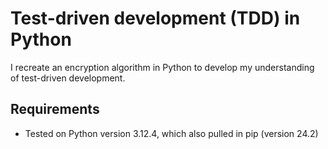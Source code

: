 # Test-driven development (TDD) in Python

I recreate an encryption algorithm in Python to develop my understanding of test-driven development.

## Requirements

- Tested on Python version 3.12.4, which also pulled in pip (version 24.2)



